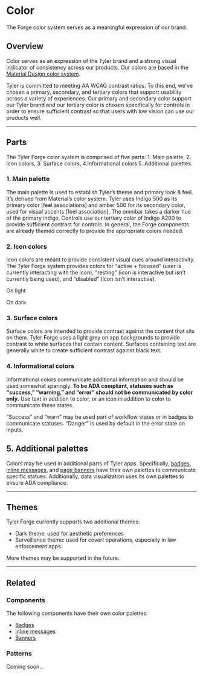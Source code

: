# Color

The Forge color system serves as a meaningful expression of our brand.

## Overview 

Color serves as an expression of the Tyler brand and a strong visual indicator of consistency across our products. Our colors are based in the [Material Design color system](https://material.io/design/color/the-color-system.html).

Tyler is committed to meeting AA WCAG contrast ratios. To this end, we've chosen a primary, secondary, and tertiary colors that support usability across a variety of experiences. Our primary and secondary color support our Tyler brand and our tertiary color is chosen specifically for controls in order to ensure sufficient contrast so that users with low vision can use our products well. 

---

## Parts 

The Tyler Forge color system is comprised of five parts: 1. Main palette, 2. Icon colors, 3. Surface colors, 4.Informational colors 5. Additional palettes. 

### 1. Main palette 

The main palette is used to establish Tyler’s theme and primary look & feel. It’s derived from Material’s color system. Tyler uses Indigo 500 as its primary color [feel associations] and amber 500 for its secondary color, used for visual accents [feel association]. The omnibar takes a darker hue of the primary indigo. Controls use our tertiary color of Indigo A200 to provide sufficient contrast for controls. 
In general, the Forge components are already themed correctly to provide the appropriate colors needed. 

<!-- <div class="color-swatches">
    <div> 
        <div class="color-block" style="background-color: var(--tyl-omnibar-background-color, #283593);"></div>
        <p class="tyl-typography--body1">Omnibar color</p>
        <span class="tyl-typography--body2" style="color: var(--mdc-theme-text-secondary-on-light);">Indigo 800</span><br />
        <span class="tyl-typography--body2" style="color: var(--mdc-theme-text-secondary-on-light);">#283593</span>
    </div>
    <div> 
        <div class="color-block" style="background-color: var(--mdc-theme-primary);"></div>
        <p class="tyl-typography--body1">Primary color</p>
        <span class="tyl-typography--body2" style="color: var(--mdc-theme-text-secondary-on-light);">--mdc-theme-primary</span><br />
        <span class="tyl-typography--body2" style="color: var(--mdc-theme-text-secondary-on-light);">#3f51b5</span>
    </div>
    <div> 
        <div class="color-block" style="background-color: var(--mdc-theme-secondary);"></div>
        <p class="tyl-typography--body1">Secondary color</p>
        <span class="tyl-typography--body2" style="color: var(--mdc-theme-text-secondary-on-light);">--mdc-theme-secondary</span><br />
       <span class="tyl-typography--body2" style="color: var(--mdc-theme-text-secondary-on-light);">#ffc107</span>
    </div>
    <div> 
        <div class="color-block" style="background-color: var(--mdc-theme-tertiary);"></div>
        <p class="tyl-typography--body1">Tertiary color</p>
        <span class="tyl-typography--body2" style="color: var(--mdc-theme-text-secondary-on-light);">--mdc-theme-tertiary</span><br />
        <span class="tyl-typography--body2" style="color: var(--mdc-theme-text-secondary-on-light);">#536dfe</span>
    </div>
</div> -->


### 2. Icon colors 

Icon colors are meant to provide consistent visual cues around interactivity. The Tyler Forge system provides colors for “active + focused” (user is currently interacting with the icon), “resting” (icon is interactive but isn’t currently being used), and “disabled” (icon isn’t interactive). 

On light

<!-- <div class="color-swatches">
    <div> 
        <div class="color-block" style="background-color: var(--mdc-theme-text-primary-on-light);"></div>
        <p class="tyl-typography--body1">Active + focused</p>
        <span class="tyl-typography--body2" style="color: var(--mdc-theme-text-secondary-on-light);">--mdc-theme-text-primary-on-light</span><br />
        <span class="tyl-typography--body2" style="color: var(--mdc-theme-text-secondary-on-light);">rgba(0, 0, 0, 0.87)</span>
    </div>
    <div> 
        <div class="color-block" style="background-color: var(--mdc-theme-text-secondary-on-light);"></div>
        <p class="tyl-typography--body1">Resting</p>
        <span class="tyl-typography--body2" style="color: var(--mdc-theme-text-secondary-on-light);">--mdc-theme-text-secondary-on-light</span><br />
        <span class="tyl-typography--body2" style="color: var(--mdc-theme-text-secondary-on-light);">rgba(0, 0, 0, 0.54)</span>
    </div>
    <div> 
        <div class="color-block" style="background-color: var(--mdc-theme-text-icon-on-background);"></div>
        <p class="tyl-typography--body1">Disabled</p>
        <span class="tyl-typography--body2" style="color: var(--mdc-theme-text-secondary-on-light);">--mdc-theme-text-icon-on-background</span><br />
       <span class="tyl-typography--body2" style="color: var(--mdc-theme-text-secondary-on-light);">rgba(0, 0, 0, 0.38)</span>
    </div>
</div> -->

On dark

<!-- <div class="color-swatches">
    <div> 
        <div class="color-block" style="background-color: var(--mdc-theme-primary); display: flex">
            <div class="color-block-alt" style="background-color: var(--mdc-theme-text-primary-on-dark)"></div>
        </div>
        <p class="tyl-typography--body1">Active + focused</p>
        <span class="tyl-typography--body2" style="color: var(--mdc-theme-text-secondary-on-light);">--mdc-theme-text-primary-on-dark</span><br />
        <span class="tyl-typography--body2" style="color: var(--mdc-theme-text-secondary-on-light);">rgba(255,255,255,1)</span>
    </div>
    <div> 
        <div class="color-block" style="background-color: var(--mdc-theme-primary); display: flex">
            <div class="color-block-alt" style="background-color: var(--mdc-theme-text-secondary-on-dark)"></div>
        </div>
        <p class="tyl-typography--body1">Resting</p>
        <span class="tyl-typography--body2" style="color: var(--mdc-theme-text-secondary-on-light);">--mdc-theme-text-secondary-on-dark</span><br />
        <span class="tyl-typography--body2" style="color: var(--mdc-theme-text-secondary-on-light);">rgba(255,255,255,.7)</span>
    </div>
    <div> 
        <div class="color-block" style="background-color: var(--mdc-theme-primary); display: flex">
            <div class="color-block-alt" style="background-color: var(--mdc-theme-text-icon-on-dark)"></div>
        </div>
        <p class="tyl-typography--body1">Disabled</p>
        <span class="tyl-typography--body2" style="color: var(--mdc-theme-text-secondary-on-light);">--mdc-theme-text-icon-on-dark</span><br />
       <span class="tyl-typography--body2" style="color: var(--mdc-theme-text-secondary-on-light);">rgba(255,255,255,.5)
</span>
    </div>
</div> -->


### 3. Surface colors

Surface colors are intended to provide contrast against the content that sits on them. Tyler Forge uses a light grey on app backgrounds to provide contrast to white surfaces that contain content. Surfaces containing text are generally white to create sufficient contrast against black text. 

<!-- <div class="color-swatches">
    <div> 
        <div class="color-block" style="background-color: var(--mdc-theme-background); border: 2px solid #e5e5e5"></div>
        <p class="tyl-typography--body1">Background</p>
        <span class="tyl-typography--body2" style="color: var(--mdc-theme-text-secondary-on-light);">--mdc-theme-background</span><br />
        <span class="tyl-typography--body2" style="color: var(--mdc-theme-text-secondary-on-light);">#fafafa</span>
    </div>
    <div> 
        <div class="color-block" style="background-color: var(--mdc-theme-surface); border: 2px solid #e5e5e5"></div>
        <p class="tyl-typography--body1">Surface</p>
        <span class="tyl-typography--body2" style="color: var(--mdc-theme-text-secondary-on-light);">--mdc-theme-surface</span><br />
        <span class="tyl-typography--body2" style="color: var(--mdc-theme-text-secondary-on-light);">rgba(0, 0, 0, 0.54)</span>
    </div>
</div> -->


### 4. Informational colors

Informational colors communicate additional information and should be used somewhat sparingly. **To be ADA compliant, statuses such as “success,” “warning,” and “error” should not be communicated by color only.** Use text in addition to color, or an icon in addition to color to communicate these states. 

“Success” and “warn” may be used part of workflow states or in badges to communicate statuses. “Danger” is used by default in the error state on inputs.

<!-- <div class="color-swatches">
    <div> 
        <div class="color-block" style="background-color: var(--mdc-theme-success);"></div>
        <p class="tyl-typography--body1">Success</p>
        <span class="tyl-typography--body2" style="color: var(--mdc-theme-text-secondary-on-light);">--mdc-theme-success</span><br />
        <span class="tyl-typography--body2" style="color: var(--mdc-theme-text-secondary-on-light);">#2E7D32</span>
    </div>
    <div> 
        <div class="color-block" style="background-color: var(--mdc-theme-warning);"></div>
        <p class="tyl-typography--body1">Warning</p>
        <span class="tyl-typography--body2" style="color: var(--mdc-theme-text-secondary-on-light);">--mdc-theme-warning</span><br />
        <span class="tyl-typography--body2" style="color: var(--mdc-theme-text-secondary-on-light);">#D14900</span>
    </div>
    <div> 
        <div class="color-block" style="background-color: var(--mdc-theme-error);"></div>
        <p class="tyl-typography--body1">Error</p>
        <span class="tyl-typography--body2" style="color: var(--mdc-theme-text-secondary-on-light);">--mdc-theme-danger</span><br />
       <span class="tyl-typography--body2" style="color: var(--mdc-theme-text-secondary-on-light);">#B00020</span>
    </div>
</div> -->

## 5. Additional palettes

Colors may be used in additional parts of Tyler apps. Specifically, [badges](/components/notifications-and-messages/badge), [inline messages](/components/notifications-and-messages/inline-message), and [page banners](/components/notifications-and-messages/banner) have their own palettes to communicate specific statues. Additionally, data visualization uses its own palettes to ensure ADA compliance. 

---

## Themes 

Tyler Forge currently supports two additional themes:
-  Dark theme: used for aesthetic preferences
-  Surveillance theme: used for covert operations, especially in law enforcement apps

More themes may be supported in the future.

---

## Related 

### Components 

The following components have their own color palettes:

- [Badges](/components/notifications-and-messages/badge)
- [Inline messages](/components/notifications-and-messages/inline-message)
- [Banners](/components/notifications-and-messages/banner)

### Patterns

Coming soon...
